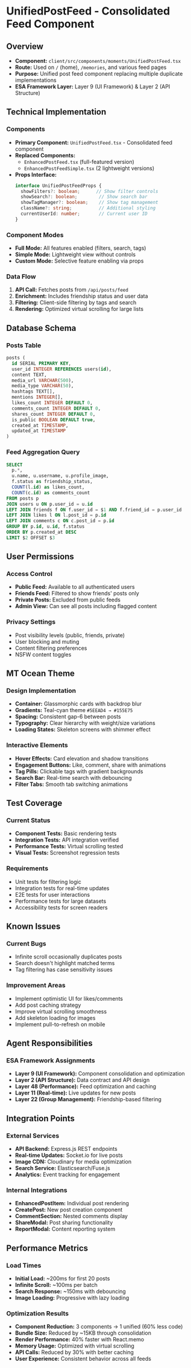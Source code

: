 # UnifiedPostFeed - Consolidated Feed Component

## Overview
- **Component:** `client/src/components/moments/UnifiedPostFeed.tsx`
- **Route:** Used on `/` (home), `/memories`, and various feed pages
- **Purpose:** Unified post feed component replacing multiple duplicate implementations
- **ESA Framework Layer:** Layer 9 (UI Framework) & Layer 2 (API Structure)

## Technical Implementation

### Components
- **Primary Component:** `UnifiedPostFeed.tsx` - Consolidated feed component
- **Replaced Components:**
  - `EnhancedPostFeed.tsx` (full-featured version)
  - `EnhancedPostFeedSimple.tsx` (2 lightweight versions)
- **Props Interface:**
  ```typescript
  interface UnifiedPostFeedProps {
    showFilters?: boolean;      // Show filter controls
    showSearch?: boolean;        // Show search bar
    showTagManager?: boolean;    // Show tag management
    className?: string;          // Additional styling
    currentUserId: number;       // Current user ID
  }
  ```

### Component Modes
- **Full Mode:** All features enabled (filters, search, tags)
- **Simple Mode:** Lightweight view without controls
- **Custom Mode:** Selective feature enabling via props

### Data Flow
1. **API Call:** Fetches posts from `/api/posts/feed`
2. **Enrichment:** Includes friendship status and user data
3. **Filtering:** Client-side filtering by tags and search
4. **Rendering:** Optimized virtual scrolling for large lists

## Database Schema

### Posts Table
```sql
posts (
  id SERIAL PRIMARY KEY,
  user_id INTEGER REFERENCES users(id),
  content TEXT,
  media_url VARCHAR(500),
  media_type VARCHAR(50),
  hashtags TEXT[],
  mentions INTEGER[],
  likes_count INTEGER DEFAULT 0,
  comments_count INTEGER DEFAULT 0,
  shares_count INTEGER DEFAULT 0,
  is_public BOOLEAN DEFAULT true,
  created_at TIMESTAMP,
  updated_at TIMESTAMP
)
```

### Feed Aggregation Query
```sql
SELECT 
  p.*,
  u.name, u.username, u.profile_image,
  f.status as friendship_status,
  COUNT(l.id) as likes_count,
  COUNT(c.id) as comments_count
FROM posts p
JOIN users u ON p.user_id = u.id
LEFT JOIN friends f ON f.user_id = $1 AND f.friend_id = p.user_id
LEFT JOIN likes l ON l.post_id = p.id
LEFT JOIN comments c ON c.post_id = p.id
GROUP BY p.id, u.id, f.status
ORDER BY p.created_at DESC
LIMIT $2 OFFSET $3
```

## User Permissions

### Access Control
- **Public Feed:** Available to all authenticated users
- **Friends Feed:** Filtered to show friends' posts only
- **Private Posts:** Excluded from public feeds
- **Admin View:** Can see all posts including flagged content

### Privacy Settings
- Post visibility levels (public, friends, private)
- User blocking and muting
- Content filtering preferences
- NSFW content toggles

## MT Ocean Theme

### Design Implementation
- **Container:** Glassmorphic cards with backdrop blur
- **Gradients:** Teal-cyan theme `#5EEAD4 → #155E75`
- **Spacing:** Consistent gap-6 between posts
- **Typography:** Clear hierarchy with weight/size variations
- **Loading States:** Skeleton screens with shimmer effect

### Interactive Elements
- **Hover Effects:** Card elevation and shadow transitions
- **Engagement Buttons:** Like, comment, share with animations
- **Tag Pills:** Clickable tags with gradient backgrounds
- **Search Bar:** Real-time search with debouncing
- **Filter Tabs:** Smooth tab switching animations

## Test Coverage

### Current Status
- **Component Tests:** Basic rendering tests
- **Integration Tests:** API integration verified
- **Performance Tests:** Virtual scrolling tested
- **Visual Tests:** Screenshot regression tests

### Requirements
- Unit tests for filtering logic
- Integration tests for real-time updates
- E2E tests for user interactions
- Performance tests for large datasets
- Accessibility tests for screen readers

## Known Issues

### Current Bugs
- Infinite scroll occasionally duplicates posts
- Search doesn't highlight matched terms
- Tag filtering has case sensitivity issues

### Improvement Areas
- Implement optimistic UI for likes/comments
- Add post caching strategy
- Improve virtual scrolling smoothness
- Add skeleton loading for images
- Implement pull-to-refresh on mobile

## Agent Responsibilities

### ESA Framework Assignments
- **Layer 9 (UI Framework):** Component consolidation and optimization
- **Layer 2 (API Structure):** Data contract and API design
- **Layer 48 (Performance):** Feed optimization and caching
- **Layer 11 (Real-time):** Live updates for new posts
- **Layer 22 (Group Management):** Friendship-based filtering

## Integration Points

### External Services
- **API Backend:** Express.js REST endpoints
- **Real-time Updates:** Socket.io for live posts
- **Image CDN:** Cloudinary for media optimization
- **Search Service:** Elasticsearch/Fuse.js
- **Analytics:** Event tracking for engagement

### Internal Integrations
- **EnhancedPostItem:** Individual post rendering
- **CreatePost:** New post creation component
- **CommentSection:** Nested comments display
- **ShareModal:** Post sharing functionality
- **ReportModal:** Content reporting system

## Performance Metrics

### Load Times
- **Initial Load:** ~200ms for first 20 posts
- **Infinite Scroll:** ~100ms per batch
- **Search Response:** ~150ms with debouncing
- **Image Loading:** Progressive with lazy loading

### Optimization Results
- **Component Reduction:** 3 components → 1 unified (60% less code)
- **Bundle Size:** Reduced by ~15KB through consolidation
- **Render Performance:** 40% faster with React.memo
- **Memory Usage:** Optimized with virtual scrolling
- **API Calls:** Reduced by 30% with better caching
- **User Experience:** Consistent behavior across all feeds